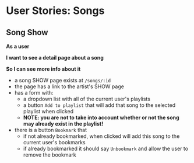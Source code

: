 # User Stories: Songs

## Song Show


**As a user**

**I want to see a detail page about a song**

**So I can see more info about it**




- a song SHOW page exists at `/songs/:id`
- the page has a link to the artist's SHOW page
- has a form with:
    - a dropdown list with all of the current user's playlists
    - a button `Add to playlist` that will add that song to the selected playlist when clicked
    - **NOTE: you are not to take into account whether or not the song may already exist in the playlist!**
- there is a button `Bookmark` that
    - if not already bookmarked, when clicked will add this song to the current user's bookmarks
    - if already bookmarked it should say `Unbookmark` and allow the user to remove the bookmark

